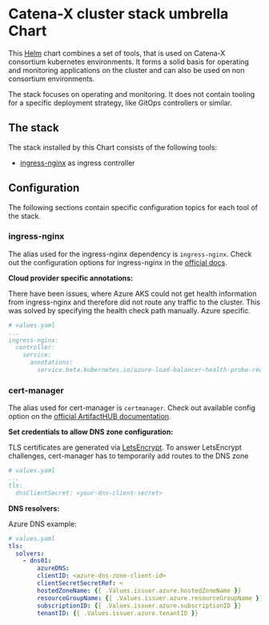 # Catena-X cluster stack umbrella Chart

This [Helm](https://helm.sh/) chart combines a set of tools, that is used on Catena-X consortium kubernetes
environments. It forms a solid basis for operating and monitoring applications on the cluster and can also be used on
non consortium environments.

The stack focuses on operating and monitoring. It does not contain tooling for a specific deployment strategy, like
GitOps controllers or similar.

## The stack

The stack installed by this Chart consists of the following tools:

- [ingress-nginx](https://github.com/kubernetes/ingress-nginx) as ingress controller

## Configuration

The following sections contain specific configuration topics for each tool of the stack.

### ingress-nginx

The alias used for the ingress-nginx dependency is `ingress-nginx`. Check out the configuration options for
ingress-nginx in
the [official docs](https://docs.nginx.com/nginx-ingress-controller/installation/installation-with-helm/#configuration).

__Cloud provider specific annotations:__

There have been issues, where Azure AKS could not get health information from ingress-nginx and therefore did not route
any traffic to the cluster. This was solved by specifying the health check path manually. Azure specific.

```yaml
# values.yaml
...
ingress-nginx:
  controller:
    service:
      annotations:
        service.beta.kubernetes.io/azure-load-balancer-health-probe-request-path: "/healthz"
```

### cert-manager

The alias used for cert-manager is `certmanager`. Check out available config option on the
[official ArtifactHUB documentation](https://artifacthub.io/packages/helm/cert-manager/cert-manager#configuration).

__Set credentials to allow DNS zone configuration:__

TLS certificates are generated via [LetsEncrypt](https://letsencrypt.org/). To answer LetsEncrypt challenges,
cert-manager has to temporarily add routes to the DNS zone

```yaml
# values.yaml
...
tls:
  dnsClientSecret: <your-dns-client-secret>
```

__DNS resolvers:__

Azure DNS example:
```yaml
# values.yaml
tls: 
  solvers: 
    - dns01:
        azureDNS:
        clientID: <azure-dns-zone-client-id>
        clientSecretSecretRef: <
        hostedZoneName: {{ .Values.issuer.azure.hostedZoneName }}
        resourceGroupName: {{ .Values.issuer.azure.resourceGroupName }}
        subscriptionID: {{ .Values.issuer.azure.subscriptionID }}
        tenantID: {{ .Values.issuer.azure.tenantID }}
```
